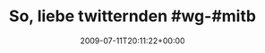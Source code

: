 ---
retweeted: false
source: <a href="http://twitter.com" rel="nofollow">Twitter Web Client</a>
entities:
  hashtags:
  - text: wg
    indices:
    - '22'
    - '25'
  - text: mitbewohner
    indices:
    - '26'
    - '38'
  symbols: []
  user_mentions: []
  urls: []
display_text_range:
- '0'
- '77'
favorite_count: '0'
id_str: '2588194819'
truncated: false
retweet_count: '0'
id: '2588194819'
created_at: Sat Jul 11 20:11:22 +0000 2009
favorited: false
full_text: 'So, liebe twitternden #wg-#mitbewohner. Es gibt Abendbrot! Der Rest...
  öhm...'
lang: de
tags:
- wg
- mitbewohner
- pesos:twitter
date: '2009-07-11T20:11:22+00:00'
src: https://twitter.com/bascht/status/2588194819
original_url: https://twitter.com/bascht/status/2588194819
type: twitter_tweet
text: 'So, liebe twitternden #wg-#mitbewohner. Es gibt Abendbrot! Der Rest... öhm...'
title: 'So, liebe twitternden #wg-#mitb'

---